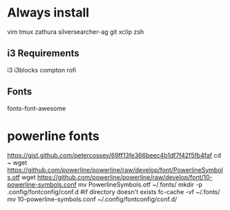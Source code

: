 # Always install
vim
tmux
zathura
silversearcher-ag
git
xclip
zsh

## i3 Requirements
i3
i3blocks
compton
rofi

## Fonts
fonts-font-awesome

# powerline fonts
https://gist.github.com/petercossey/69ff13fe366beec4b1df7f42f5fb4faf
cd ~
wget https://github.com/powerline/powerline/raw/develop/font/PowerlineSymbols.otf
wget https://github.com/powerline/powerline/raw/develop/font/10-powerline-symbols.conf
mv PowerlineSymbols.otf ~/.fonts/
mkdir -p .config/fontconfig/conf.d #if directory doesn't exists
fc-cache -vf ~/.fonts/
mv 10-powerline-symbols.conf ~/.config/fontconfig/conf.d/

